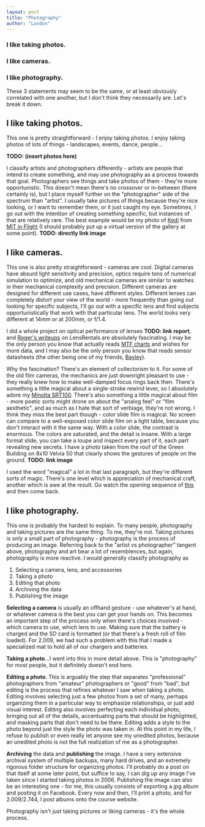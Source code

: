 ```yaml
---
layout: post
title: "Photography"
author: "Landon"
---
```



### I like taking photos.

### I like cameras.

### I like photography.

These 3 statements may seem to be the same, or at least obviously correlated with one another, but I don't think they necessarily are. Let's break it down.


## I like taking photos.

This one is pretty straightforward - I enjoy taking photos. I enjoy taking photos of lots of things - landscapes, events, dance, people...

**TODO: (insert photos here)**

I classify artists and photographers differently - artists are people that intend to create something, and may use photography as a process towards that goal. Photographers see things and take photos of them - they're more opportunistic. This doesn't mean there's no crossover or in-between (there certainly is), but I place myself further on the "photographer" side of the spectrum than "artist". I usually take pictures of things because they're nice looking, or I want to remember them, or it just caught my eye. Sometimes, I go out with the intention of creating something specific, but instances of that are relatively rare. The best example would be my photo of [Kedi](https://www.facebook.com/photo.php?fbid=1404442466234459&set=a.1404442366234469.1073741939.100000061561346&type=3&theater) from [MIT in Flight](https://arts.mit.edu/start/wiesner-student-art-gallery/past-exhibitions/) (I should probably put up a virtual version of the gallery at some point).  **TODO: directly link image**

## I like cameras.

This one is also pretty straightforward - cameras are cool. Digital cameras have absurd light sensitivity and precision, optics require tons of numerical simulation to optimize, and old mechanical cameras are similar to watches in their mechanical complexity and precision. Different cameras are designed for different use cases, have different styles. Different lenses can completely distort your view of the world - more frequently than going out looking for specific subjects, I'll go out with a specific lens and find subjects opportunistically that work with that particular lens. The world looks very different at 14mm or at 200mm, or f/1.4.

I did a whole project on optical performance of lenses **TODO: link report**, and [Roger's writeups](https://wordpress.lensrentals.com/blog/category/geek-articles/) on LensRentals are absolutely fascinating. I may be the only person you know that actually reads [MTF charts](https://luminous-landscape.com/mtf/) and wishes for more data, and I may also be the only person you know that reads sensor datasheets (the other being one of my friends, [Bayley](http://isopack.blogspot.com/)).

Why the fascination? There's an element of collectorism to it. For some of the old film cameras, the mechanics are just downright pleasant to use - they really knew how to make well-damped focus rings back then. There's something a little magical about a single-stroke rewind lever, so I absolutely adore my [Minolta SRT100](https://www.japancamerahunter.com/2016/05/camera-geekery-minolta-srt-100x-review/). There's also something a little magical about film - more poetic sorts might drone on about the "analog feel" or "film aesthetic", and as much as I hate that sort of verbiage, they're not wrong. I think they miss the best part though - color slide film is magical. No screen can compare to a well-exposed color slide film on a light table, because you don't interact with it the same way. With a color slide, the contrast is enormous. The colors are saturated, and the detail is insane. With a large format slide, you can take a loupe and inspect every part of it, each part revealing new secrets. I have a photo taken from the roof of the Green Building on 8x10 Velvia 50 that clearly shows the gestures of people on the ground. **TODO: link image**

I used the word "magical" a lot in that last paragraph, but they're different sorts of magic. There's one level which is appreciation of mechanical craft, another which is awe at the result. Go watch the opening sequence of [this](https://www.youtube.com/watch?v=mydIbgAQ_OA) and then come back.

## I like photography.

This one is probably the hardest to explain. To many people, photography and taking pictures are the same thing. To me, they're not. Taking pictures is only a small part of photography - photography is the process of producing an image. Referring back to the "artist vs photographer" tangent above, photography and art bear a lot of resemblences, but again, photography is more reactive. I would generally classify photography as

1. Selecting a camera, lens, and accessories
2. Taking a photo
3. Editing that photo
4. Archiving the data
5. Publishing the image

**Selecting a camera** is usually an offhand gesture - use whatever's at hand, or whatever camera is the best you can get your hands on. This becomes an important step of the process only when there's choices involved - which camera to use, which lens to use. Making sure that the battery is charged and the SD card is formatted (or that there's a fresh roll of film loaded). For 2.009, we had such a problem with this that I made a specialized mat to hold all of our chargers and batteries.

**Taking a photo**...I went into this in more detail above. This is "photography" for most people, but it definitely doesn't end here.

**Editing a photo**. This is arguably the step that separates "professional" photographers from "amateur" photographers or "good" from "bad", but editing is the process that refines whatever I saw when taking a photo. Editing involves selecting just a few photos from a set of many, perhaps organizing them in a particular way to emphasize relationships, or just add visual interest. Editing also involves perfecting each individual photo, bringing out all of the details, accentuating parts that should be highlighted, and masking parts that don't need to be there. Editing adds a style to the photo beyond just the style the photo was taken in. At this point in my life, I refuse to publish or even really let anyone see my unedited photos, because an unedited photo is not the full realization of me as a photographer.

**Archiving** the data and **publishing** the image. I have a very extensive archival system of multiple backups, many hard drives, and an extremely rigorous folder structure for organizing photos. I'll probably do a post on that itself at some later point, but suffice to say, I can dig up any image I've taken since I started taking photos in 2006. Publishing the image can also be an interesting one - for me, this usually consists of exporting a jpg album and posting it on Facebook. Every now and then, I'll print a photo, and for 2.009/2.744, I post albums onto the course website.

Photography isn't just taking pictures or liking cameras - it's the whole process.
